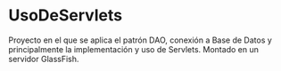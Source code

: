 # UsoDeServlets
Proyecto en el que se aplica el patrón DAO, conexión a Base de Datos y principalmente la implementación y uso de Servlets. Montado en un servidor GlassFish.
